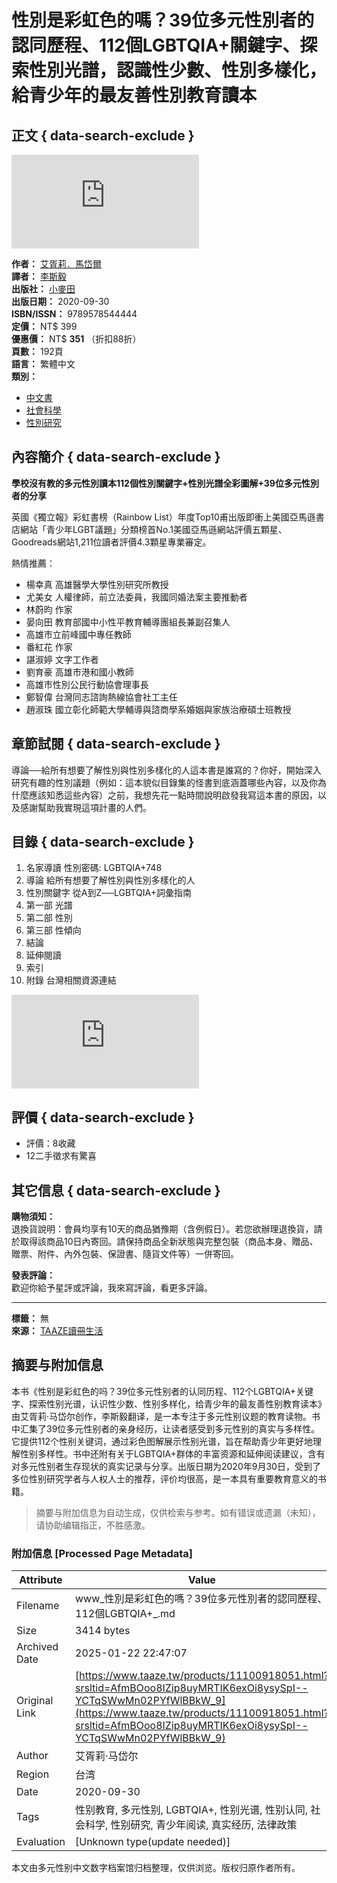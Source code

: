 # 性別是彩虹色的嗎？39位多元性別者的認同歷程、112個LGBTQIA+關鍵字、探索性別光譜，認識性少數、性別多樣化，給青少年的最友善性別教育讀本

## 正文 { data-search-exclude }


![封面](https://media.taaze.tw/showThumbnail.html?sc=11100918051&height=400&width=310)

**作者：** [艾胥莉．馬岱爾](https://rwd_searchResult.html?keyType%5B%5D=2&keyword%5B%5D=%E8%89%BE%E8%83%A5%E8%8E%89%EF%BC%8E%E9%A6%AC%E5%B2%B1%E7%88%BE)  
**譯者：** [李斯毅](https://rwd_searchResult.html?keyType%5B%5D=0&keyword%5B%5D=%E6%9D%8E%E6%96%AF%E6%AF%85)  
**出版社：** [小麥田](https://rwd_searchResult.html?keyType%5B%5D=3&keyword%5B%5D=%E5%B0%8F%E9%BA%A5%E7%94%B0)  
**出版日期：** 2020-09-30  
**ISBN/ISSN：** 9789578544444  
**定價：** NT$ 399  
**優惠價：** NT$ **351** （折扣88折）  
**頁數：** 192頁  
**語言：** 繁體中文  
**類別：** 
- [中文書](#)
- [社會科學](#)
- [性別研究](#)

## 內容簡介 { data-search-exclude }

**學校沒有教的多元性別讀本112個性別關鍵字+性別光譜全彩圖解+39位多元性別者的分享**

英國《獨立報》彩虹書榜（Rainbow List）年度Top10甫出版即衝上美國亞馬遜書店網站「青少年LGBT議題」分類榜首No.1美國亞馬遜網站評價五顆星、Goodreads網站1,211位讀者評價4.3顆星專業審定。

熱情推薦：
- 楊幸真 高雄醫學大學性別研究所教授
- 尤美女 人權律師，前立法委員，我國同婚法案主要推動者
- 林蔚昀 作家
- 晏向田 教育部國中小性平教育輔導團組長兼副召集人
- 高雄市立前峰國中專任教師
- 番紅花 作家
- 諶淑婷 文字工作者
- 劉育豪 高雄市港和國小教師
- 高雄市性別公民行動協會理事長
- 鄭智偉 台灣同志諮詢熱線協會社工主任
- 趙淑珠 國立彰化師範大學輔導與諮商學系婚姻與家族治療碩士班教授

## 章節試閱 { data-search-exclude }

導論──給所有想要了解性別與性別多樣化的人這本書是誰寫的？你好，開始深入研究有趣的性別議題（例如：這本貌似目錄集的怪書到底涵蓋哪些內容，以及你為什麼應該知悉這些內容）之前，我想先花一點時間說明啟發我寫這本書的原因，以及感謝幫助我實現這項計畫的人們。

## 目錄 { data-search-exclude }
1. 名家導讀 性別密碼: LGBTQIA+748
2. 導論 給所有想要了解性別與性別多樣化的人
3. 性別關鍵字 從A到Z──LGBTQIA+詞彙指南
4. 第一部 光譜
5. 第二部 性別
6. 第三部 性傾向
7. 結論
8. 延伸閱讀
9. 索引
10. 附錄 台灣相關資源連結

![性別是彩虹色的嗎](https://media.taaze.tw/showBanaerImage.html?pk=1000647289&width=994)

## 評價 { data-search-exclude }
- 評價：8收藏  
- 12二手徵求有驚喜

## 其它信息 { data-search-exclude }

**購物須知：**  
退換貨說明：會員均享有10天的商品猶豫期（含例假日）。若您欲辦理退換貨，請於取得該商品10日內寄回。請保持商品全新狀態與完整包裝（商品本身、贈品、贈票、附件、內外包裝、保證書、隨貨文件等）一併寄回。 

**發表評論：**  
歡迎你給予星評或評論，我來寫評論，看更多評論。

---

**標籤：** 無  
**來源：** [TAAZE讀冊生活](https://www.taaze.tw/products/11100918051.html)
<!-- tcd_original_link https://www.taaze.tw/products/11100918051.html?srsltid=AfmBOoo8IZip8uyMRTIK6exOi8ysySpI--YCTqSWwMn02PYfWlBBkW_9 -->


## 摘要与附加信息

<!-- tcd_abstract -->
本书《性别是彩虹色的吗？39位多元性别者的认同历程、112个LGBTQIA+关键字、探索性别光谱，认识性少数、性别多样化，给青少年的最友善性别教育读本》由艾胥莉·马岱尔创作，李斯毅翻译，是一本专注于多元性别议题的教育读物。书中汇集了39位多元性别者的亲身经历，让读者感受到多元性别的真实与多样性。它提供112个性别关键词，通过彩色图解展示性别光谱，旨在帮助青少年更好地理解性别多样性。书中还附有关于LGBTQIA+群体的丰富资源和延伸阅读建议，含有对多元性别者生存现状的真实记录与分享。出版日期为2020年9月30日，受到了多位性别研究学者与人权人士的推荐，评价均很高，是一本具有重要教育意义的书籍。
<!-- tcd_abstract_end -->

> 摘要与附加信息为自动生成，仅供检索与参考。如有错误或遗漏（未知），请协助编辑指正，不胜感激。

### 附加信息 [Processed Page Metadata]

| Attribute       | Value                                  |
|-----------------|----------------------------------------|
| Filename        | www_性別是彩虹色的嗎？39位多元性別者的認同歷程、112個LGBTQIA+_.md                             |
| Size            | 3414 bytes                           |
| Archived Date   | 2025-01-22 22:47:07                             |
| Original Link   | [https://www.taaze.tw/products/11100918051.html?srsltid=AfmBOoo8IZip8uyMRTIK6exOi8ysySpI--YCTqSWwMn02PYfWlBBkW_9](https://www.taaze.tw/products/11100918051.html?srsltid=AfmBOoo8IZip8uyMRTIK6exOi8ysySpI--YCTqSWwMn02PYfWlBBkW_9)                       |
| Author          | 艾胥莉·马岱尔                               |
| Region          | 台湾                               |
| Date            | 2020-09-30                                 |
| Tags            | 性别教育, 多元性别, LGBTQIA+, 性别光谱, 性别认同, 社会科学, 性别研究, 青少年阅读, 真实经历, 法律政策                                 |
| Evaluation            | [Unknown type(update needed)]                                 |
<!-- tcd_table_end -->

本文由多元性别中文数字档案馆归档整理，仅供浏览。版权归原作者所有。

